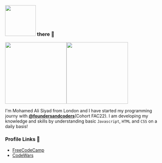 ### <img src="https://media.giphy.com/media/1es0suLtBMuZcRBtvl/giphy.gif" width="100"> there 👋  
         

 
 
 
<!--  <img src="https://media.giphy.com/media/LqIlvdZAQt1DNStJGb/giphy.gif" width="400">  -->
<!-- https://giphy.com/gifs/digital-library-eresources-ecollection-jQVMnyuyzhR2Kiy9JJ/links -->
<!--  <img src="https://media.giphy.com/media/jQVMnyuyzhR2Kiy9JJ/giphy.gif" width="400">  -->
  <img src="https://media.giphy.com/media/Jo6eSADesjES8rou1f/giphy.gif" width="200"><img src="https://media.giphy.com/media/USV0ym3bVWQJJmNu3N/giphy.gif" width="200">  
 
 

 I'm Mohamed Ali Siyad from London and I have started my programming journy with [**@foundersandcoders**](https://github.com/foundersandcoders)(Cohort FAC22). I am developing my knowledge and skills by understanding basic `Javascript`, `HTML` and `CSS` on a daily basis!




### Profile Links 🔗

* [FreeCodeCamp]()
* [CodeWars](https://www.codewars.com/users/mohamedAlisiyad)








<!--
**Alisyad9/Alisyad9** is a ✨ _special_ ✨ repository because its `README.md` (this file) appears on your GitHub profile.

Here are some ideas to get you started:

- 🔭 I’m currently working on ...
- 🌱 I’m currently learning ...
- 👯 I’m looking to collaborate on ...
- 🤔 I’m looking for help with ...
- 💬 Ask me about ...
- 📫 How to reach me: ...
- 😄 Pronouns: ...
- ⚡ Fun fact: ...
-->
